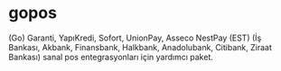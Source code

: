 # gopos
(Go) Garanti, YapıKredi, Sofort, UnionPay, Asseco NestPay (EST) (İş Bankası, Akbank, Finansbank, Halkbank, Anadolubank, Citibank, Ziraat Bankası) sanal pos entegrasyonları için yardımcı paket.
